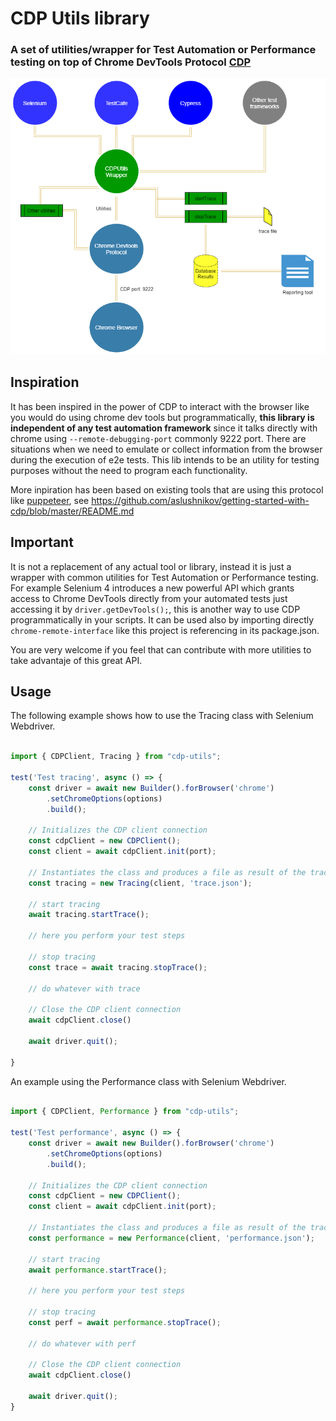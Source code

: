 # CDP Utils library

### A set of utilities/wrapper for Test Automation or Performance testing on top of Chrome DevTools Protocol [CDP](https://chromedevtools.github.io/devtools-protocol/)

<p align="center">
  <img src="images/Basic-Diagram.png" />
</p>

## Inspiration

It has been inspired in the power of CDP to interact with the browser like you would do using chrome dev tools but programmatically, **this library is independent of any test automation framework** since it talks directly with chrome using `--remote-debugging-port` commonly 9222 port.  There are situations when we need to emulate or collect information from the browser during the execution of e2e tests.  This lib intends to be an utility for testing purposes without the need to program each functionality.

More inpiration has been based on existing tools that are using this protocol like [puppeteer](https://github.com/puppeteer/puppeteer), see https://github.com/aslushnikov/getting-started-with-cdp/blob/master/README.md

## Important

It is not a replacement of any actual tool or library, instead it is just a wrapper with common utilities for Test Automation or Performance testing. For example Selenium 4 introduces a new powerful API which grants access to Chrome DevTools directly from your automated tests just accessing it by `driver.getDevTools();`, this is another way to use CDP programmatically in your scripts.  It can be used also by importing directly `chrome-remote-interface` like this project is referencing in its package.json. 

You are very welcome if you feel that can contribute with more utilities to take advantaje of this great API.

## Usage

The following example shows how to use the Tracing class with Selenium Webdriver.

```js

import { CDPClient, Tracing } from "cdp-utils";

test('Test tracing', async () => {
    const driver = await new Builder().forBrowser('chrome')
        .setChromeOptions(options)
        .build();

    // Initializes the CDP client connection
    const cdpClient = new CDPClient();
    const client = await cdpClient.init(port);

    // Instantiates the class and produces a file as result of the trace
    const tracing = new Tracing(client, 'trace.json');

    // start tracing
    await tracing.startTrace();

    // here you perform your test steps

    // stop tracing
    const trace = await tracing.stopTrace();

    // do whatever with trace

    // Close the CDP client connection
    await cdpClient.close()

    await driver.quit();

}

```

An example using the Performance class with Selenium Webdriver.

```js

import { CDPClient, Performance } from "cdp-utils";

test('Test performance', async () => {
    const driver = await new Builder().forBrowser('chrome')
        .setChromeOptions(options)
        .build();

    // Initializes the CDP client connection
    const cdpClient = new CDPClient();
    const client = await cdpClient.init(port);
    
    // Instantiates the class and produces a file as result of the trace
    const performance = new Performance(client, 'performance.json');

    // start tracing
    await performance.startTrace();

    // here you perform your test steps

    // stop tracing
    const perf = await performance.stopTrace();
    
    // do whatever with perf

    // Close the CDP client connection
    await cdpClient.close()

    await driver.quit();
}

```